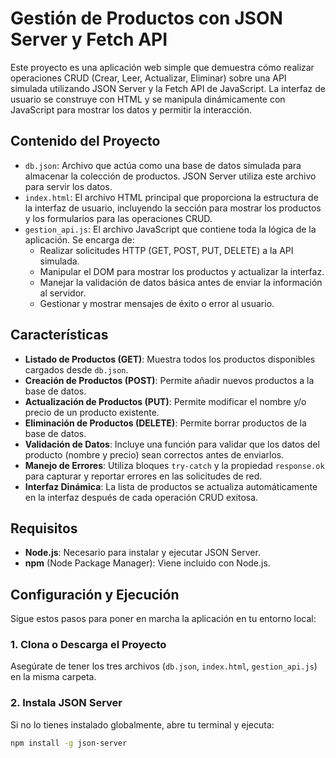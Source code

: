 # Gestión de Productos con JSON Server y Fetch API

Este proyecto es una aplicación web simple que demuestra cómo realizar operaciones CRUD (Crear, Leer, Actualizar, Eliminar) sobre una API simulada utilizando JSON Server y la Fetch API de JavaScript. La interfaz de usuario se construye con HTML y se manipula dinámicamente con JavaScript para mostrar los datos y permitir la interacción.

## Contenido del Proyecto

* `db.json`: Archivo que actúa como una base de datos simulada para almacenar la colección de productos. JSON Server utiliza este archivo para servir los datos.
* `index.html`: El archivo HTML principal que proporciona la estructura de la interfaz de usuario, incluyendo la sección para mostrar los productos y los formularios para las operaciones CRUD.
* `gestion_api.js`: El archivo JavaScript que contiene toda la lógica de la aplicación. Se encarga de:
    * Realizar solicitudes HTTP (GET, POST, PUT, DELETE) a la API simulada.
    * Manipular el DOM para mostrar los productos y actualizar la interfaz.
    * Manejar la validación de datos básica antes de enviar la información al servidor.
    * Gestionar y mostrar mensajes de éxito o error al usuario.

## Características

* **Listado de Productos (GET)**: Muestra todos los productos disponibles cargados desde `db.json`.
* **Creación de Productos (POST)**: Permite añadir nuevos productos a la base de datos.
* **Actualización de Productos (PUT)**: Permite modificar el nombre y/o precio de un producto existente.
* **Eliminación de Productos (DELETE)**: Permite borrar productos de la base de datos.
* **Validación de Datos**: Incluye una función para validar que los datos del producto (nombre y precio) sean correctos antes de enviarlos.
* **Manejo de Errores**: Utiliza bloques `try-catch` y la propiedad `response.ok` para capturar y reportar errores en las solicitudes de red.
* **Interfaz Dinámica**: La lista de productos se actualiza automáticamente en la interfaz después de cada operación CRUD exitosa.

## Requisitos

* **Node.js**: Necesario para instalar y ejecutar JSON Server.
* **npm** (Node Package Manager): Viene incluido con Node.js.

## Configuración y Ejecución

Sigue estos pasos para poner en marcha la aplicación en tu entorno local:

### 1. Clona o Descarga el Proyecto

Asegúrate de tener los tres archivos (`db.json`, `index.html`, `gestion_api.js`) en la misma carpeta.

### 2. Instala JSON Server

Si no lo tienes instalado globalmente, abre tu terminal y ejecuta:

```bash
npm install -g json-server